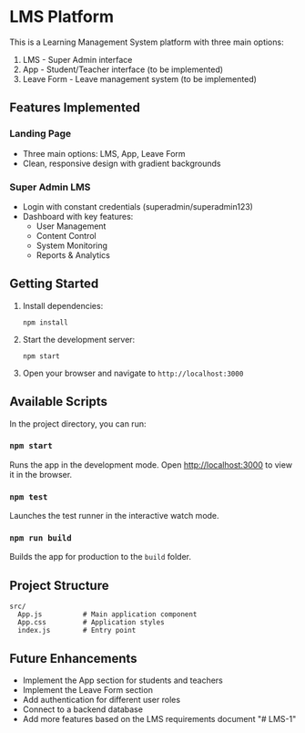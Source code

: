 # LMS Platform

This is a Learning Management System platform with three main options:
1. LMS - Super Admin interface
2. App - Student/Teacher interface (to be implemented)
3. Leave Form - Leave management system (to be implemented)

## Features Implemented

### Landing Page
- Three main options: LMS, App, Leave Form
- Clean, responsive design with gradient backgrounds

### Super Admin LMS
- Login with constant credentials (superadmin/superadmin123)
- Dashboard with key features:
  - User Management
  - Content Control
  - System Monitoring
  - Reports & Analytics

## Getting Started

1. Install dependencies:
   ```
   npm install
   ```

2. Start the development server:
   ```
   npm start
   ```

3. Open your browser and navigate to `http://localhost:3000`

## Available Scripts

In the project directory, you can run:

### `npm start`
Runs the app in the development mode.
Open [http://localhost:3000](http://localhost:3000) to view it in the browser.

### `npm test`
Launches the test runner in the interactive watch mode.

### `npm run build`
Builds the app for production to the `build` folder.

## Project Structure

```
src/
  App.js          # Main application component
  App.css         # Application styles
  index.js        # Entry point
```

## Future Enhancements

- Implement the App section for students and teachers
- Implement the Leave Form section
- Add authentication for different user roles
- Connect to a backend database
- Add more features based on the LMS requirements document
"# LMS-1" 
